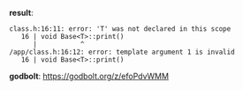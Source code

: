 **result**:
```
class.h:16:11: error: 'T' was not declared in this scope
   16 | void Base<T>::print()
      |           ^
/app/class.h:16:12: error: template argument 1 is invalid
   16 | void Base<T>::print()
```
**godbolt**: https://godbolt.org/z/efoPdvWMM